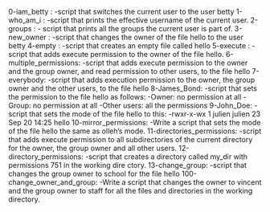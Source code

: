 0-iam_betty :			-script that switches the current user to the user betty
1-who_am_i :			-script that prints the effective username of the current user.
2-groups : 			- script that prints all the groups the current user is part of.
3-new_owner :			-script that changes the owner of the file hello to the user betty
4-empty :   			-script that creates an empty file called hello
5-execute :			-script that adds execute permission to the owner of the file hello.
6-multiple_permissions:		-script that adds execute permission to the owner and the group owner, and read permission to other users, to the file hello
7-everybody:			-script that adds execution permission to the owner, the group owner and the other users, to the file hello
8-James_Bond:			-script that sets the permission to the file hello as follows:
					-Owner: no permission at all
					-Group: no permission at all
					-Other users: all the permissions
9-John_Doe:			-script that sets the mode of the file hello to this: -rwxr-x-wx 1 julien julien 23 Sep 20 14:25 hello
10-mirror_permissions:		-Write a script that sets the mode of the file hello the same as olleh’s mode.
11-directories_permissions:	-script that adds execute permission to all subdirectories of the current directory for the owner, the group owner and all other users.
12-directory_permissions:	-script that creates a directory called my_dir with permissions 751 in the working dire	    	       	     	       	   ctory.
13-change_group:		-script that changes the group owner to school for the file hello
100-change_owner_and_group:	-Write a script that changes the owner to vincent and the group owner to staff for all					the files and directories in the working directory.